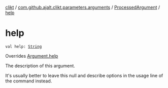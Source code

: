 [clikt](../../index.md) / [com.github.ajalt.clikt.parameters.arguments](../index.md) / [ProcessedArgument](index.md) / [help](./help.md)

# help

`val help: `[`String`](https://kotlinlang.org/api/latest/jvm/stdlib/kotlin/-string/index.html)

Overrides [Argument.help](../-argument/help.md)

The description of this argument.

It's usually better to leave this null and describe options in the usage line of the command instead.

